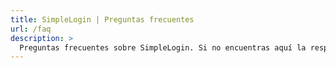 ```yaml
---
title: SimpleLogin | Preguntas frecuentes
url: /faq
description: >
  Preguntas frecuentes sobre SimpleLogin. Si no encuentras aquí la respuesta a tu pregunta, contacta con hi [at] simplelogin.io o crea un tiquete en nuestro GitHub.
---
```


